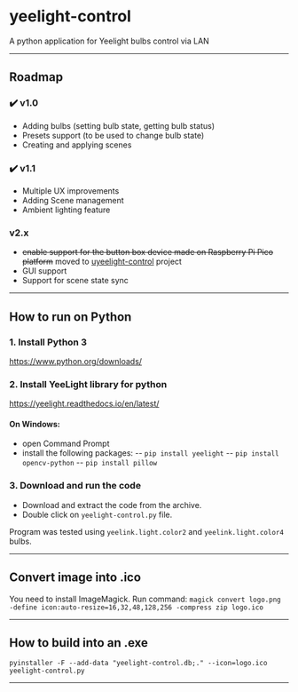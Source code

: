 # yeelight-control
A python application for Yeelight bulbs control via LAN

----

## Roadmap
### ✔️ v1.0
- Adding bulbs (setting bulb state, getting bulb status)
- Presets support (to be used to change bulb state)
- Creating and applying scenes

### ✔️ v1.1
- Multiple UX improvements
- Adding Scene management
- Ambient lighting feature

### v2.x
- ~~enable support for the button box device made on Raspberry Pi Pico platform~~ moved to [uyeelight-control](https://github.com/arrecifior/uyeelight-control "uyeelight-control") project
- GUI support
- Support for scene state sync

----

## How to run on Python
### 1. Install Python 3
https://www.python.org/downloads/
### 2. Install YeeLight library for python
https://yeelight.readthedocs.io/en/latest/

#### On Windows:
- open Command Prompt
- install the following packages:
-- `pip install yeelight`
-- `pip install opencv-python`
-- `pip install pillow`

### 3. Download and run the code
- Download and extract the code from the archive.
- Double click on `yeelight-control.py` file.

Program was tested using `yeelink.light.color2` and `yeelink.light.color4` bulbs.

----

## Convert image into .ico
You need to install ImageMagick.
Run command:
`magick convert logo.png -define icon:auto-resize=16,32,48,128,256 -compress zip logo.ico`

----

## How to build into an .exe
`pyinstaller -F --add-data "yeelight-control.db;." --icon=logo.ico yeelight-control.py`

----